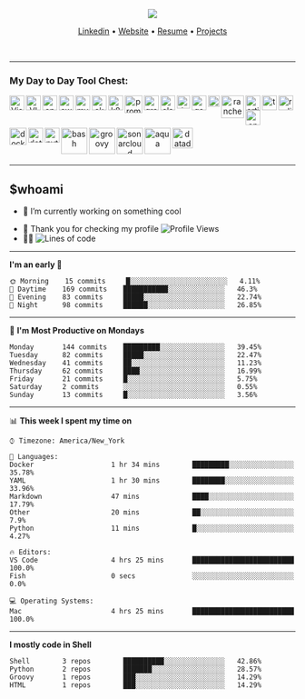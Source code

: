 <p align="center" >
  <img src="https://github.com/nikhilgorantla/nikhilgorantla/raw/develop/into.gif" />
</p>
<!-- <h2 align="center">👋 Hello!! I'm Nikhil Gorantla!! aka Ops-Guy</h2> -->

<p align="center">
  <a href="https://bit.ly/33SNo6o">Linkedin</a> •
  <a href="http://nikhilgorantla.me/">Website</a> •
  <a href="http://bit.ly/2CLaxdy">Resume</a> • 
  <a href="http://bit.ly/2yDmcZ4">Projects</a> 
</p>
<br />

---

### My Day to Day Tool Chest:

<p align="center" >
  <img align="left" alt="Visual Studio Code" width="26px" src="https://raw.githubusercontent.com/nikhilgorantla/nikhilgorantla/master/icons/vscode.png" />
  <img align="left" alt="VIM" width="26px" src="https://raw.githubusercontent.com/nikhilgorantla/nikhilgorantla/master/icons/vim.png" />
  <img align="left" alt="openvpn" width="26px" src="https://raw.githubusercontent.com/nikhilgorantla/nikhilgorantla/master/icons/openvpn.png" />
  <img align="left" alt="aws" width="26px" src="https://raw.githubusercontent.com/nikhilgorantla/nikhilgorantla/master/icons/aws.png" />
  <img align="left" alt="mysql" width="26px" src="https://raw.githubusercontent.com/nikhilgorantla/nikhilgorantla/master/icons/mysql.png" />
  <img align="left" alt="eks" width="26px" src="https://raw.githubusercontent.com/nikhilgorantla/nikhilgorantla/master/icons/eks.png" />
  <img align="left" alt="k8s" width="26px" src="https://raw.githubusercontent.com/nikhilgorantla/nikhilgorantla/master/icons/k8s.png" />
  <img align="left" alt="prometheus" width="31px" src="https://raw.githubusercontent.com/nikhilgorantla/nikhilgorantla/master/icons/prometheus.png" />
  <img align="left" alt="grafana" width="26px" src="https://raw.githubusercontent.com/nikhilgorantla/nikhilgorantla/master/icons/grafana.png" />
  <img align="left" alt="elasticsearch" width="26px" src="https://raw.githubusercontent.com/nikhilgorantla/nikhilgorantla/master/icons/elasticsearch.png" />
  <img align="left" alt="Jenkins" width="23Ppx" src="https://raw.githubusercontent.com/nikhilgorantla/nikhilgorantla/master/icons/Jenkins.png" />
  <img align="left" alt="google" width="26px" src="https://raw.githubusercontent.com/nikhilgorantla/nikhilgorantla/master/icons/google.png" />
  <img align="left" alt="consul" width="20px" src="https://raw.githubusercontent.com/nikhilgorantla/nikhilgorantla/master/icons/consul.png" />
  <img align="left" alt="rancher" width="40px" src="https://raw.githubusercontent.com/nikhilgorantla/nikhilgorantla/master/icons/rancher.png" />
  <img align="left" alt="artifactory" width="26px" src="https://raw.githubusercontent.com/nikhilgorantla/nikhilgorantla/master/icons/artifactory.png" />
  <img align="left" alt="terraform" width="26px" src="https://raw.githubusercontent.com/nikhilgorantla/nikhilgorantla/master/icons/terraform.png" />
  <img align="left" alt="redis" width="26px" src="https://raw.githubusercontent.com/nikhilgorantla/nikhilgorantla/master/icons/redis.png" />
  <img align="left" alt="openfaas" width="26px" src="https://raw.githubusercontent.com/nikhilgorantla/nikhilgorantla/master/icons/openfaas.png" />
</p>
<br />
&nbsp;
<p align="center" >
  <img align="left" alt="docker" width="30px" src="https://raw.githubusercontent.com/nikhilgorantla/nikhilgorantla/master/icons/docker.png" /> 
  <img align="left" alt="dotnetcore" width="26px" src="https://raw.githubusercontent.com/nikhilgorantla/nikhilgorantla/master/icons/dotnetcore.png" />
  <img align="left" alt="python" width="26px" src="https://raw.githubusercontent.com/nikhilgorantla/nikhilgorantla/master/icons/python.png" />
  <img align="left" alt="bash" width="46px" src="https://raw.githubusercontent.com/nikhilgorantla/nikhilgorantla/master/icons/bash.png" />
  <img align="left" alt="groovy" width="46px" src="https://raw.githubusercontent.com/nikhilgorantla/nikhilgorantla/master/icons/groovy.png" />
  <img align="left" alt="sonarcloud" width="46px" src="https://raw.githubusercontent.com/nikhilgorantla/nikhilgorantla/master/icons/sonarcloud.png" />
  <img align="left" alt="aqua" width="46px" src="https://raw.githubusercontent.com/nikhilgorantla/nikhilgorantla/master/icons/aqua.png" />
  <img align="left" alt="datadog" width="36px" src="https://raw.githubusercontent.com/nikhilgorantla/nikhilgorantla/master/icons/datadog.png" />
</p>

<br />
<br />
<br />

---

## \$whoami

- 🔭 I’m currently working on something cool
<!--START_SECTION:waka-->
- 🙏 Thank you for checking my profile ![Profile Views](http://img.shields.io/badge/Profile%20Views-21-blue)
- 👨‍💻 ![Lines of code](https://img.shields.io/badge/From%20Hello%20World%20I've%20written-7.6%20million%20Lines%20of%20code-blue)

---

**I'm an early 🐤**

```text
🌞 Morning    15 commits     █░░░░░░░░░░░░░░░░░░░░░░░░   4.11%
🌆 Daytime    169 commits    ███████████░░░░░░░░░░░░░░   46.3%
🌃 Evening    83 commits     █████░░░░░░░░░░░░░░░░░░░░   22.74%
🌙 Night      98 commits     ██████░░░░░░░░░░░░░░░░░░░   26.85%

```

---

📅 **I'm Most Productive on Mondays**

```text
Monday       144 commits    █████████░░░░░░░░░░░░░░░░   39.45%
Tuesday      82 commits     █████░░░░░░░░░░░░░░░░░░░░   22.47%
Wednesday    41 commits     ██░░░░░░░░░░░░░░░░░░░░░░░   11.23%
Thursday     62 commits     ████░░░░░░░░░░░░░░░░░░░░░   16.99%
Friday       21 commits     █░░░░░░░░░░░░░░░░░░░░░░░░   5.75%
Saturday     2 commits      ░░░░░░░░░░░░░░░░░░░░░░░░░   0.55%
Sunday       13 commits     █░░░░░░░░░░░░░░░░░░░░░░░░   3.56%

```

---

📊 **This week I spent my time on**

```text
⌚︎ Timezone: America/New_York

💬 Languages:
Docker                   1 hr 34 mins        █████████░░░░░░░░░░░░░░░░   35.78%
YAML                     1 hr 30 mins        ████████░░░░░░░░░░░░░░░░░   33.96%
Markdown                 47 mins             ████░░░░░░░░░░░░░░░░░░░░░   17.79%
Other                    20 mins             ██░░░░░░░░░░░░░░░░░░░░░░░   7.9%
Python                   11 mins             █░░░░░░░░░░░░░░░░░░░░░░░░   4.27%

🔥 Editors:
VS Code                  4 hrs 25 mins       █████████████████████████   100.0%
Fish                     0 secs              ░░░░░░░░░░░░░░░░░░░░░░░░░   0.0%

💻 Operating Systems:
Mac                      4 hrs 25 mins       █████████████████████████   100.0%

```

---

**I mostly code in Shell**

```text
Shell        3 repos        ██████████░░░░░░░░░░░░░░░   42.86%
Python       2 repos        ███████░░░░░░░░░░░░░░░░░░   28.57%
Groovy       1 repos        ███░░░░░░░░░░░░░░░░░░░░░░   14.29%
HTML         1 repos        ███░░░░░░░░░░░░░░░░░░░░░░   14.29%

```

<!--END_SECTION:waka-->

[website]: http://nikhilgorantla.me/
[linkedin]: https://bit.ly/33SNo6o
[resume]: http://bit.ly/2CLaxdy
[projects]: http://bit.ly/2yDmcZ4
